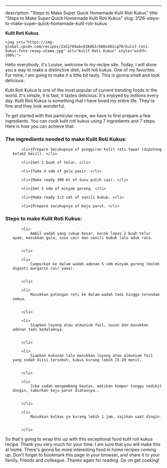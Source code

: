 ---
description: "Steps to Make Super Quick Homemade Kulit Roti Kukus"
title: "Steps to Make Super Quick Homemade Kulit Roti Kukus"
slug: 3126-steps-to-make-super-quick-homemade-kulit-roti-kukus

<p>
	<strong>Kulit Roti Kukus</strong>. 
	
</p>
<p>
	
	<img src="https://img-global.cpcdn.com/recipes/2a52768abc838d63/680x482cq70/kulit-roti-kukus-foto-resep-utama.jpg" alt="Kulit Roti Kukus" style="width: 100%;">
	
	
</p>
<p>
	Hello everybody, it's Louise, welcome to my recipe site. Today, I will show you a way to make a distinctive dish, kulit roti kukus. One of my favorites. For mine, I am going to make it a little bit tasty. This is gonna smell and look delicious.
</p>
	
<p>
	
</p>
<p>
	Kulit Roti Kukus is one of the most popular of current trending foods in the world. It's simple, it is fast, it tastes delicious. It's enjoyed by millions every day. Kulit Roti Kukus is something that I have loved my entire life. They're fine and they look wonderful.
</p>

<p>
To get started with this particular recipe, we have to first prepare a few ingredients. You can cook kulit roti kukus using 7 ingredients and 7 steps. Here is how you can achieve that.
</p>

<h3>The ingredients needed to make Kulit Roti Kukus:</h3>

<ol>
	
		<li>{Prepare Secukupnya of pinggiran kulit roti tawar (dipotong kotak2 kecil). </li>
	
		<li>{Get 2 buah of telur. </li>
	
		<li>{Take 4 sdm of gula pasir. </li>
	
		<li>{Make ready 300 ml of Susu putih cair. </li>
	
		<li>{Get 5 sdm of minyak goreng. </li>
	
		<li>{Make ready 1/2 sdt of vanili bubuk. </li>
	
		<li>{Prepare secukupnya of Keju parut. </li>
	
</ol>
<p>
	
</p>

<h3>Steps to make Kulit Roti Kukus:</h3>

<ol>
	
		<li>
			Ambil wadah yang cukup besar, kocok lepas 2 buah telur ayam, masukkan gula, susu cair dan vanili bubuk lalu aduk rata.
			
			
		</li>
	
		<li>
			Campurkan ke dalam wadah adonan 5 sdm minyak goreng (boleh diganti margarin cair yaaa).
			
			
		</li>
	
		<li>
			Masukkan potongan roti ke dalam wadah tadi hingga terendam semua.
			
			
		</li>
	
		<li>
			Siapkan loyang atau almunium foil, susun dan masukkan adonan tadi kedalamnya.
			
			
		</li>
	
		<li>
			Siapkan kukusan lalu masukkan loyang atau almunium foil yang sudah diisi tersebut, kukus kurang lebih 15-20 menit.
			
			
		</li>
	
		<li>
			Jika sudah mengembang keatas, matikan kompor tunggu sedikit dingin, taburkan keju parut diatasnya..
			
			
		</li>
	
		<li>
			Masukkan kulkas ya kurang lebih 1 jam, sajikan saat dingin.
			
			
		</li>
	
</ol>

<p>
	
</p>

<p>
	So that's going to wrap this up with this exceptional food kulit roti kukus recipe. Thank you very much for your time. I am sure that you will make this at home. There's gonna be more interesting food in home recipes coming up. Don't forget to bookmark this page in your browser, and share it to your family, friends and colleague. Thanks again for reading. Go on get cooking!
</p>
